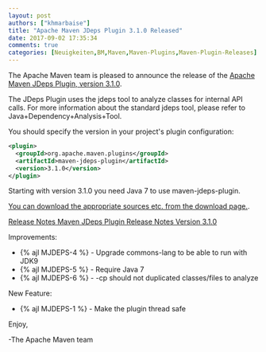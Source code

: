 ```yaml
---
layout: post
authors: ["khmarbaise"]
title: "Apache Maven JDeps Plugin 3.1.0 Released"
date: 2017-09-02 17:35:34
comments: true
categories: [Neuigkeiten,BM,Maven,Maven-Plugins,Maven-Plugin-Releases]
---
```

The Apache Maven team is pleased to announce the release of the 
[Apache Maven JDeps Plugin, version 3.1.0](http://maven.apache.org/plugins/maven-jdeps-plugin/).
 
The JDeps Plugin uses the jdeps tool to analyze classes for internal API 
calls. For more information about the standard jdeps tool, please refer to 
Java+Dependency+Analysis+Tool.
 
You should specify the version in your project's plugin configuration:

```xml  
<plugin>
  <groupId>org.apache.maven.plugins</groupId>
  <artifactId>maven-jdeps-plugin</artifactId>
  <version>3.1.0</version>
</plugin>
```

Starting with version 3.1.0 you need Java 7 to use maven-jdeps-plugin.
 
[You can download the appropriate sources etc. from the download page.](http://maven.apache.org/plugins/maven-jdeps-plugin/download.cgi).

<!-- more -->

[Release Notes Maven JDeps Plugin Release Notes Version 3.1.0](https://issues.apache.org/jira/secure/ReleaseNote.jspa?projectId=12319223&version=12341415)

Improvements:

 * {% ajl MJDEPS-4 %} - Upgrade commons-lang to be able to run with JDK9
 * {% ajl MJDEPS-5 %} - Require Java 7
 * {% ajl MJDEPS-6 %} - -cp should not duplicated classes/files to analyze

New Feature:

 * {% ajl MJDEPS-1 %} - Make the plugin thread safe

Enjoy,

-The Apache Maven team 

